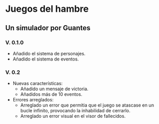 # Juegos del hambre

## Un simulador por Guantes

### V. 0.1.0
- Añadido el sistema de personajes.  
- Añadido el sistema de eventos.  

### V. 0.2  
- Nuevas características:  
	- Añadido un mensaje de victoria.  
	- Añadidos más de 10 eventos.  
- Errores arreglados:  
	- Arreglado un error que permitia que el juego se atascase en un bucle infinito, provocando la inhabilidad de cerrarlo.  
	- Arreglado un error visual en el visor de fallecidos.  